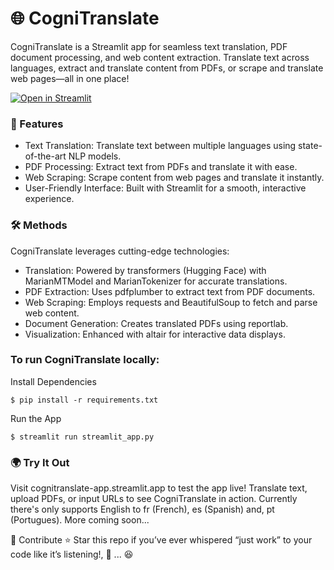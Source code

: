 # 🌐 CogniTranslate

CogniTranslate is a Streamlit app for seamless text translation, PDF document processing, and web content extraction. Translate text across languages, extract and translate content from PDFs, or scrape and translate web pages—all in one place!

[![Open in Streamlit](https://static.streamlit.io/badges/streamlit_badge_black_white.svg)](https://cognitranslate-app.streamlit.app)


### 🚀 Features

- Text Translation: Translate text between multiple languages using state-of-the-art NLP models.
- PDF Processing: Extract text from PDFs and translate it with ease.
- Web Scraping: Scrape content from web pages and translate it instantly.
- User-Friendly Interface: Built with Streamlit for a smooth, interactive experience.

### 🛠️ Methods
CogniTranslate leverages cutting-edge technologies:

- Translation: Powered by transformers (Hugging Face) with MarianMTModel and MarianTokenizer for accurate translations.
- PDF Extraction: Uses pdfplumber to extract text from PDF documents.
- Web Scraping: Employs requests and BeautifulSoup to fetch and parse web content.
- Document Generation: Creates translated PDFs using reportlab.
- Visualization: Enhanced with altair for interactive data displays.

### To run CogniTranslate locally:

Install Dependencies
   ```
   $ pip install -r requirements.txt
   ```

Run the App
   ```
   $ streamlit run streamlit_app.py
   ```

### 🌍 Try It Out
Visit cognitranslate-app.streamlit.app to test the app live! Translate text, upload PDFs, or input URLs to see CogniTranslate in action. Currently there's only supports English to fr (French), es (Spanish) and, pt (Portugues). More coming soon...


🤝 Contribute
⭐ Star this repo if you’ve ever whispered “just work” to your code like it’s listening!, 🥺 ... 😆
